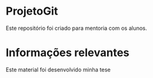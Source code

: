 # ProjetoGit
Este repositório foi criado para mentoria com os alunos.

# Informações relevantes 

Este material foi desenvolvido minha tese

